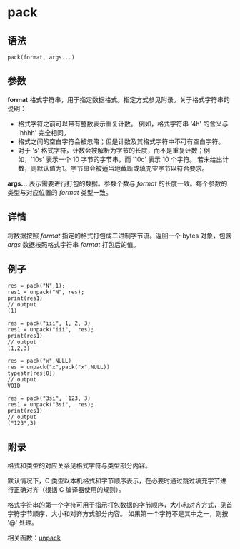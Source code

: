 # pack

## 语法

`pack(format, args...)`

## 参数

**format** 格式字符串，用于指定数据格式。指定方式参见附录。关于格式字符串的说明：

* 格式字符之前可以带有整数表示重复计数。 例如，格式字符串 '4h' 的含义与 'hhhh' 完全相同。
* 格式之间的空白字符会被忽略；但是计数及其格式字符中不可有空白字符。
* 对于 's' 格式字符，计数会被解析为字节的长度，而不是重复计数；例如，'10s' 表示一个 10 字节的字节串，而 '10c' 表示 10 个字符。
  若未给出计数，则默认值为1。字节串会被适当地截断或填充空字节以符合要求。

**args...** 表示需要进行打包的数据。参数个数与 *format* 的长度一致。每个参数的类型与对应位置的
*format* 类型一致。

## 详情

将数据按照 *format* 指定的格式打包成二进制字节流。返回一个 bytes 对象，包含 *args*
数据按照格式字符串 *format* 打包后的值。

## 例子

```
res = pack("N",1);
res1 = unpack("N", res);
print(res1)
// output
(1)

res = pack("iii", 1, 2, 3)
res1 = unpack("iii",  res);
print(res1)
// output
(1,2,3)

res = pack("x",NULL)
res = unpack("x",pack("x",NULL))
typestr(res[0])
// output
VOID

res = pack("3si", `123, 3)
res1 = unpack("3si",  res);
print(res1)
// output
("123",3)
```

## 附录

格式和类型的对应关系见格式字符与类型部分内容。

默认情况下，C 类型以本机格式和字节顺序表示，在必要时通过跳过填充字节进行正确对齐（根据 C 编译器使用的规则）。

格式字符串的第一个字符可用于指示打包数据的字节顺序，大小和对齐方式，见首字符字节顺序，大小和对齐方式部分内容。 如果第一个字符不是其中之一，则按 '@' 处理。

相关函数：[unpack](../u/unpack.html)

